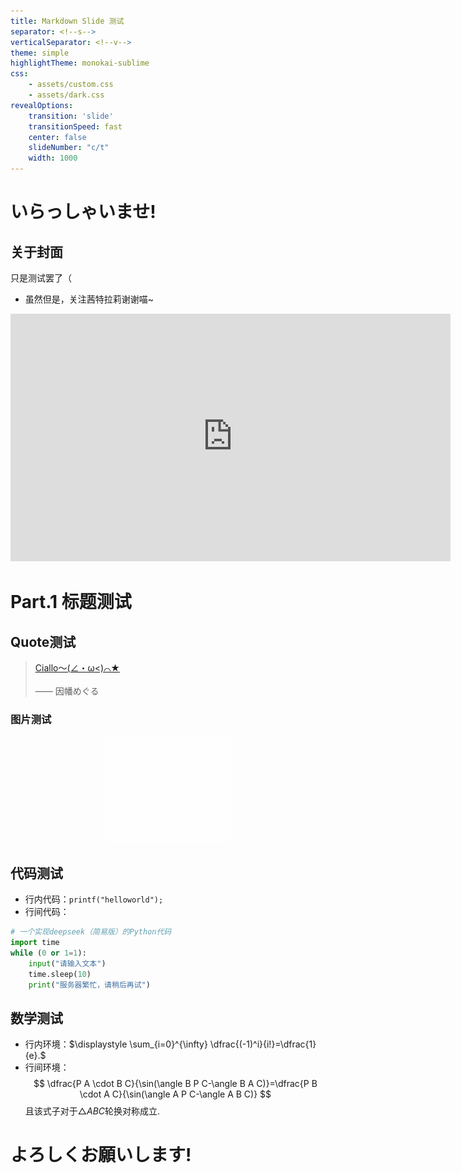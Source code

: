 ```yaml
---
title: Markdown Slide 测试
separator: <!--s-->
verticalSeparator: <!--v-->
theme: simple
highlightTheme: monokai-sublime
css:
    - assets/custom.css
    - assets/dark.css
revealOptions:
    transition: 'slide'
    transitionSpeed: fast
    center: false
    slideNumber: "c/t"
    width: 1000
---
```


<style>    
.button-container {
    display: flex;
    align-items: center;
    justify-content: center;
    gap: 20px;
    position: relative;
    width: 100%; 
}
.button {
    display: flex;
    align-items: center;
    justify-content: center;  
    text-decoration: none;
    border: 1px solid #ddd;
    padding: 0; 
    border-radius: 50%;  
    width: 85px; 
    height: 85px; 
    transition: transform 0.3s ease, border-color 0.3s ease;  
    cursor: pointer;
    overflow: hidden;
}
.button img {
    width: 100%;  
    height: 100%;  
    object-fit: cover;  
    border-radius: 50%;  
}
.button:hover {
    transform: scale(1.1);
    border-color: rgba(0, 123, 255, 0.2);
    box-shadow: 0 2px 10px rgba(0, 123, 255, 0.2); 
}
.button-container .button-text {
    position: absolute; 
    top: 50%;
    left: 100%;  
    transform: translateY(-50%); 
    opacity: 0;  
    visibility: hidden;  
    transition: opacity 0.3s ease, visibility 0.3s ease;
    white-space: nowrap; 
    font-size: 20px;
}
</style>

<!-- .slide: data-background="test/cover.png" -->

<div class="middle center">
<div style="width: 100%">

# いらっしゃいませ!

</div></div>

<!--v-->
<!-- .slide: data-background="test/background.webp" -->

## 关于封面

只是测试罢了（

- 虽然但是，关注茜特拉莉谢谢喵~

<div style="text-align: center; zoom: 1.1;">
<iframe id="ytplayer" type="text/html" width="640" height="360"
  src="https://www.youtube.com/embed/Yz9q5yKhpOM"
  frameborder="0"></iframe>
</div>

<!--s-->
<!-- .slide: data-background="test/background.webp" -->

<div class="middle center">
<div style="width: 100%">

# Part.1 标题测试

</div></div>

<!--v-->
<!-- .slide: data-background="test/background.webp" -->

## Quote测试

<style>
.reveal blockquote {
    width: 90%;
}
.reveal blockquote p {
    font-size: 0.5em;
}
</style>

> <a href="https://ciallo.cc" class="hiddenlink">Ciallo～(∠・ω<)⌒★</a>
> &emsp;&emsp;&emsp;&emsp;&emsp;&emsp;&emsp;&emsp;&emsp;&emsp;&emsp;&emsp;&emsp;&emsp;&emsp;&emsp;&emsp;&emsp;&emsp;&emsp;&emsp;&emsp;&emsp;&emsp;&emsp;&emsp;&emsp;&emsp;&emsp;&emsp;&emsp;&emsp;—— 因幡めぐる

### 图片测试

<div style="text-align: center; margin-top: 0px; margin-bottom: 0px">
<img src="test/img.png" width="40%" style="margin: 0 auto;">
</div>

<!--v-->
<!-- .slide: data-background="test/background.webp" -->

## 代码测试

- 行内代码：`printf("helloworld");`
- 行间代码：
```python
# 一个实现deepseek（简易版）的Python代码
import time
while (0 or 1=1):
    input("请输入文本")
    time.sleep(10)
    print("服务器繁忙，请稍后再试")
```

<!--v-->
<!-- .slide: data-background="test/background.webp" -->

## 数学测试

- 行内环境：$\displaystyle \sum_{i=0}^{\infty} \dfrac{(-1)^i}{i!}=\dfrac{1}{e}.$
- 行间环境：$$ \dfrac{P A \cdot B C}{\sin(\angle B P C-\angle B A C)}=\dfrac{P B \cdot A C}{\sin(\angle A P C-\angle A B C)} $$ 且该式子对于$\triangle{ABC}$轮换对称成立.

<!--s-->
<!-- .slide: data-background="test/background.webp" -->

<div class="middle center">
<div style="width: 100%">

# よろしくお願いします!

</div></div>